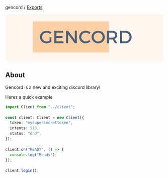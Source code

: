 gencord / [Exports](modules.md)

<p align="center">
  <img src="assets/gencordnew.jpg" />
</p>

## About

Gencord is a new and exciting discord library!

Heres a quick example

```ts
import Client from "../client";

const client: Client = new Client({
  token: "mysupersecrettoken",
  intents: 513,
  status: "dnd",
});

client.on("READY", () => {
  console.log("Ready");
});

client.login();
```
